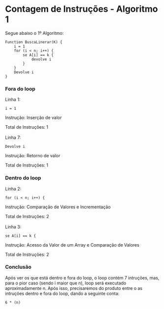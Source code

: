 
# Contagem de Instruções - Algoritmo 1


Segue abaixo o 1º Algoritmo:

```http
Function BuscaLinerar(K) {
    i = 1
    for (i < n; i++) {
        se A[i] == k {
            devolve i
        }
    }
    Devolve i
}
```

### Fora do loop

Linha 1:
```http
i = 1
```
Instrução: Inserção de valor

Total de Instruções: 1
\
\
Linha 7:
```http
Devolve i
```
Instrução: Retorno de valor

Total de Instruções: 1

### Dentro do loop

Linha 2:
```http
for (i < n; i++) {
```
Instrução: Comparação de Valores e Incrementação

Total de Instruções: 2
\
\
Linha 3:
```http
se A[i] == k {
```
Instrução: Acesso da Valor de um Array e Comparação de Valores

Total de Instruções: 2


### Conclusão
Após ver os que está dentro e fora do loop, o loop contém 7 intruções, mas, para o pior caso (sendo i maior que n), loop será executado aproximadamente n. Após isso, precisaremos do produto entre o as intruções dentro e fora do loop, dando a seguinte conta:

```http
6 * (n)
```


